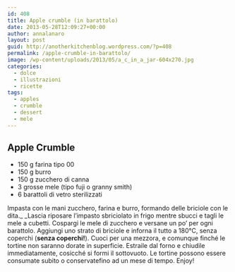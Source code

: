 ```yaml
---
id: 408
title: Apple crumble (in barattolo)
date: 2013-05-28T12:09:27+00:00
author: annalanaro
layout: post
guid: http://anotherkitchenblog.wordpress.com/?p=408
permalink: /apple-crumble-in-barattolo/
image: /wp-content/uploads/2013/05/a_c_in_a_jar-604x270.jpg
categories:
  - dolce
  - illustrazioni
  - ricette
tags:
  - apples
  - crumble
  - dessert
  - mele
---
```

## Apple Crumble
* 150 g farina tipo 00 
* 150 g burro 
* 150 g zucchero di canna 
* 3 grosse mele (tipo fuji o granny smith) 
* 6 barattoli di vetro sterilizzati

Impasta con le mani zucchero, farina e burro, formando delle briciole con le dita._ _Lascia riposare l&#8217;impasto sbriciolato in frigo mentre sbucci e tagli le mele a cubetti. Cospargi le mele di zucchero e versane un po&#8217; per ogni barattolo. Aggiungi uno strato di briciole e inforna il tutto a 180°C, senza coperchi (**senza coperchi!**). Cuoci per una mezzora, e comunque finché le tortine non saranno dorate in superficie. Estraile dal forno e chiudile immediatamente, cosicché si formi il sottovuoto. Le tortine possono essere consumate subito o conservatefino ad un mese di tempo. Enjoy!